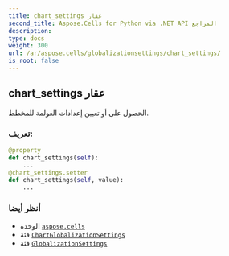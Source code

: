 ```yaml
---
title: chart_settings عقار
second_title: Aspose.Cells for Python via .NET API المراجع
description:
type: docs
weight: 300
url: /ar/aspose.cells/globalizationsettings/chart_settings/
is_root: false
---
```

##  chart_settings عقار

الحصول على أو تعيين إعدادات العولمة للمخطط.
###  تعريف:
```python
@property
def chart_settings(self):
    ...
@chart_settings.setter
def chart_settings(self, value):
    ...
```

###  أنظر أيضا
* الوحدة [`aspose.cells`](../../)
* فئة [`ChartGlobalizationSettings`](/cells/python-net/ar/aspose.cells.charts/chartglobalizationsettings)
* فئة [`GlobalizationSettings`](/cells/python-net/ar/aspose.cells/globalizationsettings)
